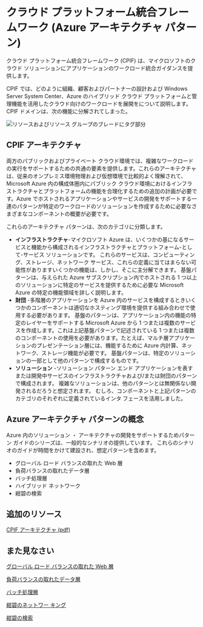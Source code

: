 <properties 
   pageTitle="Cloud Platform Integration Framework - Azure Architecture Patterns" 
   description="The Cloud Platform Integration Framework provides workload integration guidance for onboarding applications into a Microsoft Cloud Solution consisting of architectural patterns for Microsoft Azure" 
   services="" 
   documentationCenter="" 
   authors="arynes" 
   manager="fredhar" 
   editor=""/>

<tags
   ms.service="cloud-services"
   ms.devlang="multiple"
   ms.topic="article"
   ms.tgt_pltfrm="na"
   ms.workload="multiple" 
   ms.date="03/25/2015"
   ms.author="arynes"/>


# クラウド プラットフォーム統合フレームワーク (Azure アーキテクチャ パターン)

クラウド プラットフォーム統合フレームワーク (CPIF) は、マイクロソフトのクラウド ソリューションにアプリケーションのワークロード統合ガイダンスを提供します。 

CPIF では、どのように組織、顧客およびパートナーの設計および Windows Server System Center、Azure のハイブリッド クラウド プラットフォームと管理機能を活用したクラウド向けのワークロードを展開をについて説明します。CPIF ドメインは、次の機能に分解されてしまった。

![リソースおよびリソース グループのブレードにタグ部分](./media/azure-architecture-cpif-overview/overview.png)

##  CPIF アーキテクチャ

両方のパブリックおよびプライベート クラウド環境では、複雑なワークロードの実行をサポートするための共通の要素を提供します。これらのアーキテクチャは、従来のオンプレミス環境物理および仮想環境で比較的よく理解されて、Microsoft Azure 内の構成体圏内にパブリック クラウド環境におけるインフラストラクチャとプラットフォームの機能を合理化するための追加の計画が必要です。Azure でホストされるアプリケーションやサービスの開発をサポートする一連のパターンが特定のワークロードのソリューションを作成するために必要なさまざまなコンポーネントの概要が必要です。  

これらのアーキテクチャ パターンは、次のカテゴリに分類します。

- **インフラストラクチャ**-マイクロソフト Azure は、いくつかの基になるサービスと機能から構成されるインフラストラクチャとプラットフォーム-として-サービス ソリューションです。 これらのサービスは、コンピューティング、ストレージ、ネットワーク サービス、これらの定義に当てはまらない可能性がありますいくつかの機能は、しかし、そこに主分解できます。 基盤パターンは、与えられた Azure サブスクリプション内でホストされる 1 つ以上のソリューションに特定のサービスを提供するために必要な Microsoft Azure の特定の機能領域を詳しく説明します。 
- **財団** -多階層のアプリケーションを Azure 内のサービスを構成するときいくつかのコンポーネントは適切なホスティング環境を提供する組み合わせで使用する必要があります。 基盤のパターンは、アプリケーション内の機能の特定のレイヤーをサポートする Microsoft Azure から 1 つまたは複数のサービスを作成します。これは上記基盤パターンで記述されている 1 つまたは複数のコンポーネントの使用を必要があります。たとえば、マルチ層アプリケーションのプレゼンテーション層には、機能するために Azure 内計算、ネットワーク、ストレージ機能が必要です。 基盤パターンは、特定のソリューションの一部として他のパターンで構成するものです。
- **ソリューション** -ソリューション パターン エンド アプリケーションを表すまたは開発中サービスのインフラストラクチャおよび/または財団のパターンで構成されます。 複雑なソリューションは、他のパターンとは無関係ない開発されるだろうと想定されます。 むしろ、コンポーネントと上記パターンのカテゴリのそれぞれに定義されているインタ フェースを活用しました。    

## Azure アーキテクチャ パターンの概念

Azure 内のソリューション ・ アーキテクチャの開発をサポートするためパターン ガイドのシリーズは、一般的なシナリオの提供しています。  これらのシナリオのガイドが時間をかけて建設され、想定パターンを含めます。

- グローバル ロード バランスの取れた Web 層 
- 負荷バランスの取れたデータ層
- バッチ処理層
- ハイブリッド ネットワーク
- 紺碧の検索 

##  追加のリソース
[CPIF アーキテクチャ (pdf)](https://gallery.technet.microsoft.com/Cloud-Platform-Integration-bd1e434a) 

## また見なさい
[グローバル ロード バランスの取れた Web 層](https://gallery.technet.microsoft.com/Cloud-Platform-Integration-2c3c663a) 

[負荷バランスの取れたデータ層](https://gallery.technet.microsoft.com/Cloud-Platform-Integration-dfb09e41)

[バッチ処理層](https://gallery.technet.microsoft.com/Cloud-Platform-Integration-0bc3f8b1)

[紺碧のネットワー キング](https://gallery.technet.microsoft.com/Cloud-Platform-Integration-5e401f38)

[紺碧の検索](https://gallery.technet.microsoft.com/Cloud-Platform-Integration-e581d65d)
